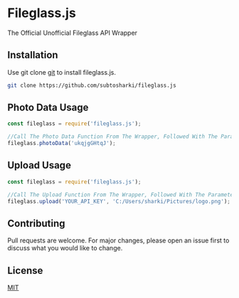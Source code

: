 # Fileglass.js

The Official Unofficial Fileglass API Wrapper

## Installation

Use git clone [git](https://git-scm.com/) to install fileglass.js.

```bash
git clone https://github.com/subtosharki/fileglass.js
```

## Photo Data Usage

```javascript
const fileglass = require('fileglass.js');

//Call The Photo Data Function From The Wrapper, Followed With The Parameters
fileglass.photoData('ukqjgGHtqJ');
```

## Upload Usage

```javascript
const fileglass = require('fileglass.js');

//Call The Upload Function From The Wrapper, Followed With The Parameters
fileglass.upload('YOUR_API_KEY', 'C:/Users/sharki/Pictures/logo.png');
```

## Contributing

Pull requests are welcome. For major changes, please open an issue first to discuss what you would like to change.

## License

[MIT](https://choosealicense.com/licenses/mit/)
